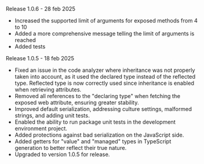 Release 1.0.6 - 28 feb 2025
- Increased the supported limit of arguments for exposed methods from 4 to 10
- Added a more comprehensive message telling the limit of arguments is reached
- Added tests

Release 1.0.5 - 18 feb 2025

- Fixed an issue in the code analyzer where inheritance was not properly taken into account, as it used the declared type instead of the reflected type. Reflected type is now correctly used since inheritance is enabled when retrieving attributes.  
- Removed all references to the "declaring type" when fetching the exposed web attribute, ensuring greater stability.  
- Improved default serialization, addressing culture settings, malformed strings, and adding unit tests.  
- Enabled the ability to run package unit tests in the development environment project.  
- Added protections against bad serialization on the JavaScript side.  
- Added getters for "value" and "managed" types in TypeScript generation to better reflect their true nature.  
- Upgraded to version 1.0.5 for release. 
